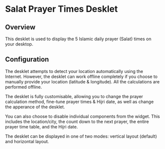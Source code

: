 # Salat Prayer Times Desklet

## Overview

This desklet is used to display the 5 Islamic daily prayer (Salat) times on your desktop.

## Configuration

The desklet attempts to detect your location automatically using the Internet.  However, the desklet can work offline completely if you choose to manually provide your location (latitude & longitude).  All the calculations are performed offline.

The desklet is fully customisable, allowing you to change the prayer calculation method, fine-tune prayer times & Hijri date, as well as change the apperance of the desklet.

You can also choose to disable individual components from the widget.  This includes the location/city, the count down to the next prayer, the entire prayer time table, and the Hijri date.

The desklet can be displayed in one of two modes: vertical layout (default) and horizontal layout.
